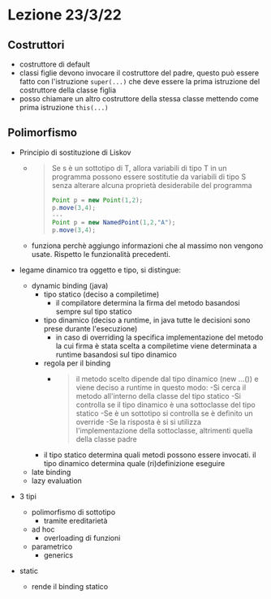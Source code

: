 # Lezione 23/3/22

## Costruttori

- costruttore di default
- classi figlie devono invocare il costruttore del padre, questo può essere fatto con l'istruzione `super(...)` che deve essere la prima istruzione del costruttore della classe figlia
- posso chiamare un altro costruttore della stessa classe mettendo come prima istruzione `this(...)`

## Polimorfismo

- Principio di sostituzione di Liskov

  - > Se s è un sottotipo di T, allora variabili di tipo T in un programma possono essere sostitutie da variabili di tipo S senza alterare alcuna proprietà desiderabile del programma
    >
    > ```java
    > Point p = new Point(1,2);
    > p.move(3,4);
    > ---
    > Point p = new NamedPoint(1,2,"A");
    > p.move(3,4);
    > ```
    >
  - funziona perchè aggiungo informazioni che al massimo non vengono usate. Rispetto le funzionalità precedenti.

- legame dinamico tra oggetto e tipo, si distingue:
  - dynamic binding (java)
    - tipo statico (deciso a compiletime)
      - il compilatore determina la firma del metodo basandosi sempre sul tipo statico
    - tipo dinamico (deciso a runtime, in java tutte le decisioni sono prese durante l'esecuzione)
      - in caso di overriding la specifica implementazione del metodo la cui firma è stata scelta a compiletime viene determinata a runtime basandosi sul tipo dinamico
    - regola per il binding
      - > il metodo scelto dipende dal tipo dinamico (new ...()) e viene deciso a runtime in questo modo:
    -Si cerca il metodo all'interno della classe del tipo statico
    -Si controlla se il tipo dinamico è una sottoclasse del tipo statico
    -Se è un sottotipo si controlla se è definito un override
    -Se la risposta è si si utilizza l'implementazione della sottoclasse, altrimenti quella della classe padre
    - il tipo statico determina quali metodi possono essere invocati. il tipo dinamico determina quale (ri)definizione eseguire
  - late binding
  - lazy evaluation

- 3 tipi
  - polimorfismo di sottotipo
    - tramite ereditarietà
  - ad hoc
    - overloading di funzioni
  - parametrico
    - generics

- static
	- rende il binding statico
